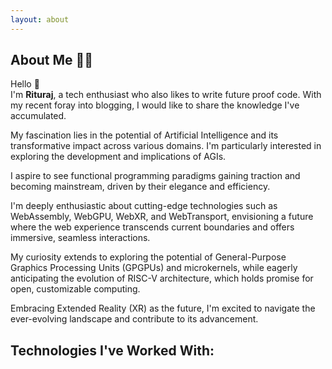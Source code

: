 ```yaml
---
layout: about
---
```


<script>
  import FamiliarTechStack from '$lib/components/site/familiar-tech-stack.svelte'
</script>

## About Me 👨‍💻

Hello <span class="wave">👋</span>  
I'm **Rituraj**, a tech enthusiast who also likes to write future proof code.
With my recent foray into blogging, I would like to share the knowledge I've accumulated.

My fascination lies in the potential of Artificial Intelligence and its transformative impact across various domains. I'm particularly interested in exploring the development and implications of AGIs.

I aspire to see functional programming paradigms gaining traction and becoming mainstream, driven by their elegance and efficiency.

I'm deeply enthusiastic about cutting-edge technologies such as WebAssembly, WebGPU, WebXR, and WebTransport, envisioning a future where the web experience transcends current boundaries and offers immersive, seamless interactions.

My curiosity extends to exploring the potential of General-Purpose Graphics Processing Units (GPGPUs) and microkernels, while eagerly anticipating the evolution of RISC-V architecture, which holds promise for open, customizable computing.

Embracing Extended Reality (XR) as the future, I'm excited to navigate the ever-evolving landscape and contribute to its advancement.

## Technologies I've Worked With:

<FamiliarTechStack />

